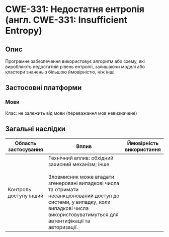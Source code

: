 # CWE-331: Недостатня ентропія (англ. CWE-331: Insufficient Entropy)

## Опис

Програмне забезпечення використовує алгоритм або схему, які виробляють недостатній рівень ентропії, залишаючи моделі або кластери значень з більшою ймовірністю, ніж інші.

## Застосовні платформи	
### Мови
Клас: не залежить від мови (переважання мов невизначене)

## Загальні наслідки
| Область застосування   | Вплив                                                                                                                                                                                                                                                  | Ймовірність використання |
| ---------------------- | ------------------------------------------------------------------------------------------------------------------------------------------------------------------------------------------------------------------------------------------------------ | ------------------------ |
| Контроль доступу інший | Технічний вплив: обхідний захисний механізм; інше.<br><br>Зловмисник може вгадати згенеровані випадкові числа та отримати несанкціонований доступ до системи, у випадку, коли випадкові числа використовуватимуться для автентифікації та авторизації. |                          |
